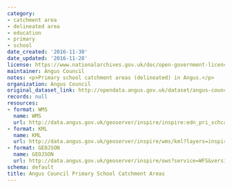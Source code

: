 ```yaml
---
category:
- catchment area
- delineated area
- education
- primary
- school
date_created: '2016-11-30'
date_updated: '2016-11-28'
license: https://www.nationalarchives.gov.uk/doc/open-government-licence/version/3/
maintainer: Angus Council
notes: <p>Primary school catchment areas (delineated) in Angus.</p>
organization: Angus Council
original_dataset_link: http://opendata.angus.gov.uk/dataset/angus-council-primary-school-catchment-areas
records: null
resources:
- format: WMS
  name: WMS
  url: http://data.angus.gov.uk/geoserver/inspire/inspire:edn_pri_schcatchment/wms?service=WMS&request=GetMap
- format: KML
  name: KML
  url: http://data.angus.gov.uk/geoserver/inspire/wms/kml?layers=inspire:edn_pri_schcatchment&mode=download
- format: GEOJSON
  name: GEOJSON
  url: http://data.angus.gov.uk/geoserver/inspire/ows?service=WFS&version=1.0.0&request=GetFeature&typeName=inspire:edn_pri_schcatchment&outputFormat=application%2Fjson&srsName=EPSG:3857
schema: default
title: Angus Council Primary School Catchment Areas
---
```


